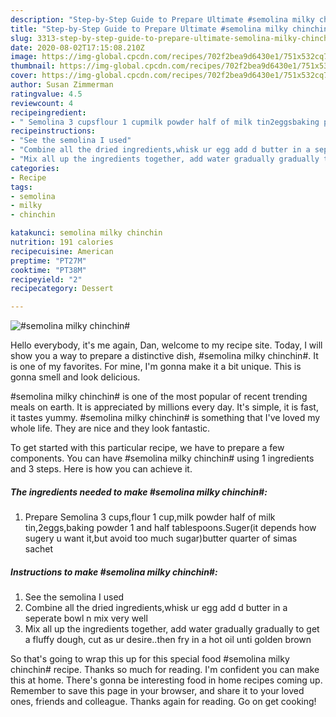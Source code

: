```yaml
---
description: "Step-by-Step Guide to Prepare Ultimate #semolina milky chinchin#"
title: "Step-by-Step Guide to Prepare Ultimate #semolina milky chinchin#"
slug: 3313-step-by-step-guide-to-prepare-ultimate-semolina-milky-chinchin
date: 2020-08-02T17:15:08.210Z
image: https://img-global.cpcdn.com/recipes/702f2bea9d6430e1/751x532cq70/semolina-milky-chinchin-recipe-main-photo.jpg
thumbnail: https://img-global.cpcdn.com/recipes/702f2bea9d6430e1/751x532cq70/semolina-milky-chinchin-recipe-main-photo.jpg
cover: https://img-global.cpcdn.com/recipes/702f2bea9d6430e1/751x532cq70/semolina-milky-chinchin-recipe-main-photo.jpg
author: Susan Zimmerman
ratingvalue: 4.5
reviewcount: 4
recipeingredient:
- " Semolina 3 cupsflour 1 cupmilk powder half of milk tin2eggsbaking powder 1 and half tablespoonsSugerit depends how sugery u want itbut avoid too much sugarbutter quarter of simas sachet"
recipeinstructions:
- "See the semolina I used"
- "Combine all the dried ingredients,whisk ur egg add d butter in a seperate bowl n mix very well"
- "Mix all up the ingredients together, add water gradually gradually to get a fluffy dough, cut as ur desire..then fry in a hot oil unti golden brown"
categories:
- Recipe
tags:
- semolina
- milky
- chinchin

katakunci: semolina milky chinchin 
nutrition: 191 calories
recipecuisine: American
preptime: "PT27M"
cooktime: "PT38M"
recipeyield: "2"
recipecategory: Dessert

---
```



![#semolina milky chinchin#](https://img-global.cpcdn.com/recipes/702f2bea9d6430e1/751x532cq70/semolina-milky-chinchin-recipe-main-photo.jpg)

Hello everybody, it's me again, Dan, welcome to my recipe site. Today, I will show you a way to prepare a distinctive dish, #semolina milky chinchin#. It is one of my favorites. For mine, I'm gonna make it a bit unique. This is gonna smell and look delicious.

#semolina milky chinchin# is one of the most popular of recent trending meals on earth. It is appreciated by millions every day. It's simple, it is fast, it tastes yummy. #semolina milky chinchin# is something that I've loved my whole life. They are nice and they look fantastic.




To get started with this particular recipe, we have to prepare a few components. You can have #semolina milky chinchin# using 1 ingredients and 3 steps. Here is how you can achieve it.

<!--inarticleads1-->

##### The ingredients needed to make #semolina milky chinchin#:

1. Prepare  Semolina 3 cups,flour 1 cup,milk powder half of milk tin,2eggs,baking powder 1 and half tablespoons.Suger(it depends how sugery u want it,but avoid too much sugar)butter quarter of simas sachet




<!--inarticleads2-->

##### Instructions to make #semolina milky chinchin#:

1. See the semolina I used
1. Combine all the dried ingredients,whisk ur egg add d butter in a seperate bowl n mix very well
1. Mix all up the ingredients together, add water gradually gradually to get a fluffy dough, cut as ur desire..then fry in a hot oil unti golden brown




So that's going to wrap this up for this special food #semolina milky chinchin# recipe. Thanks so much for reading. I'm confident you can make this at home. There's gonna be interesting food in home recipes coming up. Remember to save this page in your browser, and share it to your loved ones, friends and colleague. Thanks again for reading. Go on get cooking!
